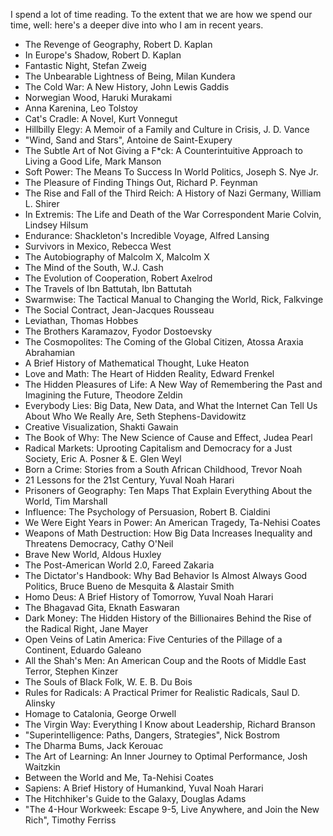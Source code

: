 I spend a lot of time reading. To the extent that we are how we spend our time, well: here's a deeper dive into who I am in recent years.

- The Revenge of Geography, Robert D. Kaplan
- In Europe's Shadow, Robert D. Kaplan
- Fantastic Night, Stefan Zweig
- The Unbearable Lightness of Being, Milan Kundera
- The Cold War: A New History, John Lewis Gaddis
- Norwegian Wood, Haruki Murakami
- Anna Karenina, Leo Tolstoy
- Cat's Cradle: A Novel, Kurt Vonnegut
- Hillbilly Elegy: A Memoir of a Family and Culture in Crisis, J. D. Vance
- "Wind, Sand and Stars", Antoine de Saint-Exupery
- The Subtle Art of Not Giving a F*ck: A Counterintuitive Approach to Living a Good Life, Mark Manson
- Soft Power: The Means To Success In World Politics, Joseph S. Nye Jr.
- The Pleasure of Finding Things Out, Richard P. Feynman
- The Rise and Fall of the Third Reich: A History of Nazi Germany, William L. Shirer
- In Extremis: The Life and Death of the War Correspondent Marie Colvin, Lindsey Hilsum
- Endurance: Shackleton's Incredible Voyage, Alfred Lansing
- Survivors in Mexico, Rebecca West
- The Autobiography of Malcolm X, Malcolm X
- The Mind of the South, W.J. Cash
- The Evolution of Cooperation, Robert Axelrod
- The Travels of Ibn Battutah, Ibn Battutah
- Swarmwise: The Tactical Manual to Changing the World, Rick, Falkvinge
- The Social Contract, Jean-Jacques Rousseau
- Leviathan, Thomas Hobbes
- The Brothers Karamazov, Fyodor Dostoevsky
- The Cosmopolites: The Coming of the Global Citizen, Atossa Araxia Abrahamian
- A Brief History of Mathematical Thought, Luke Heaton
- Love and Math: The Heart of Hidden Reality, Edward Frenkel
- The Hidden Pleasures of Life: A New Way of Remembering the Past and Imagining the Future, Theodore Zeldin
- Everybody Lies: Big Data, New Data, and What the Internet Can Tell Us About Who We Really Are, Seth Stephens-Davidowitz
- Creative Visualization, Shakti Gawain
- The Book of Why: The New Science of Cause and Effect, Judea Pearl
- Radical Markets: Uprooting Capitalism and Democracy for a Just Society, Eric A. Posner & E. Glen Weyl
- Born a Crime: Stories from a South African Childhood, Trevor Noah
- 21 Lessons for the 21st Century, Yuval Noah Harari
- Prisoners of Geography: Ten Maps That Explain Everything About the World, Tim Marshall
- Influence: The Psychology of Persuasion, Robert B. Cialdini
- We Were Eight Years in Power: An American Tragedy, Ta-Nehisi Coates
- Weapons of Math Destruction: How Big Data Increases Inequality and Threatens Democracy, Cathy O'Neil
- Brave New World, Aldous Huxley
- The Post-American World 2.0, Fareed Zakaria
- The Dictator's Handbook: Why Bad Behavior Is Almost Always Good Politics, Bruce Bueno de Mesquita & Alastair Smith
- Homo Deus: A Brief History of Tomorrow, Yuval Noah Harari
- The Bhagavad Gita, Eknath Easwaran
- Dark Money: The Hidden History of the Billionaires Behind the Rise of the Radical Right, Jane Mayer
- Open Veins of Latin America: Five Centuries of the Pillage of a Continent, Eduardo Galeano
- All the Shah's Men: An American Coup and the Roots of Middle East Terror, Stephen Kinzer
- The Souls of Black Folk, W. E. B. Du Bois
- Rules for Radicals: A Practical Primer for Realistic Radicals, Saul D. Alinsky
- Homage to Catalonia, George Orwell
- The Virgin Way: Everything I Know about Leadership, Richard Branson
- "Superintelligence: Paths, Dangers, Strategies", Nick Bostrom
- The Dharma Bums, Jack Kerouac
- The Art of Learning: An Inner Journey to Optimal Performance, Josh Waitzkin
- Between the World and Me, Ta-Nehisi Coates
- Sapiens: A Brief History of Humankind, Yuval Noah Harari
- The Hitchhiker's Guide to the Galaxy, Douglas Adams
- "The 4-Hour Workweek: Escape 9-5, Live Anywhere, and Join the New Rich", Timothy Ferriss
